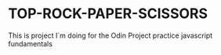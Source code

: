 # TOP-ROCK-PAPER-SCISSORS
This is project I`m doing for the Odin Project practice javascript fundamentals
